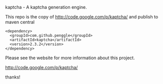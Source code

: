 kaptcha - A kaptcha generation engine.

This repo is the copy of http://code.google.com/p/kaptcha/ and publish to maven central
```
<dependency>
  <groupId>com.github.penggle</groupId>
  <artifactId>kaptcha</artifactId>
  <version>2.3.2</version>
</dependency>
```
Please see the website for more information about this project.

http://code.google.com/p/kaptcha/

thanks!
